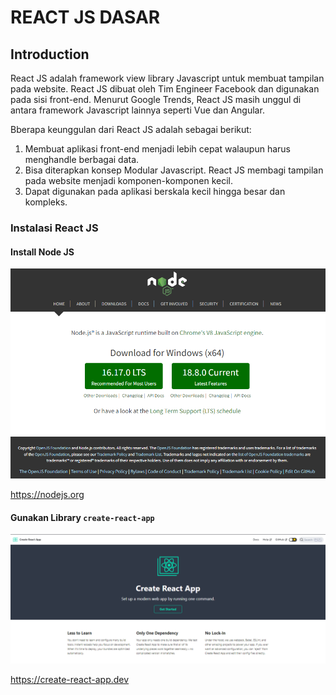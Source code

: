 # REACT JS DASAR
## Introduction
React JS adalah framework view library Javascript untuk membuat tampilan pada website. React JS dibuat oleh Tim Engineer Facebook dan digunakan pada sisi front-end. Menurut Google Trends, React JS masih unggul di antara framework Javascript lainnya seperti Vue dan Angular.

Bberapa keunggulan dari React JS adalah sebagai berikut:

1. Membuat aplikasi front-end menjadi lebih cepat walaupun harus menghandle berbagai data. 
2. Bisa diterapkan konsep Modular Javascript. React JS membagi tampilan pada website menjadi komponen-komponen kecil.
3. Dapat digunakan pada aplikasi berskala kecil hingga besar dan kompleks.

### Instalasi React JS
#### Install Node JS
![](assets/a.PNG)

https://nodejs.org

#### Gunakan Library `create-react-app`
![](assets/b.PNG)

https://create-react-app.dev


